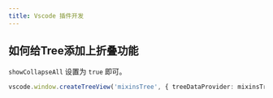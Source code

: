 ```yaml
---
title: Vscode 插件开发
---
```


## 如何给Tree添加上折叠功能

`showCollapseAll` 设置为 `true` 即可。

```ts
vscode.window.createTreeView('mixinsTree', { treeDataProvider: mixinsTreeProvider, showCollapseAll: true })
```
